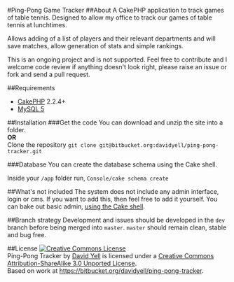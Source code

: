 #Ping-Pong Game Tracker
##About
A CakePHP application to track games of table tennis. Designed to allow my office to track our games of table tennis at lunchtimes.  

Allows adding of a list of players and their relevant departments and will save matches, allow generation of stats and simple rankings.  

This is an ongoing project and is not supported. Feel free to contribute and I welcome code review if anything doesn't look right, please raise an issue or fork and send a pull request.

##Requirements
* [CakePHP](http://cakephp.org/) 2.2.4+
* [MySQL 5]()

##Installation
###Get the code
You can download and unzip the site into a folder.  
**OR**  
Clone the repository `git clone git@bitbucket.org:davidyell/ping-pong-tracker.git`

###Database
You can create the database schema using the Cake shell.  

Inside your `/app` folder run, `Console/cake schema create`

##What's not included
The system does not include any admin interface, login or cms. If you want to add this, then feel free to add it yourself. You can bake out basic admin, [using the Cake shell](http://book.cakephp.org/2.0/en/console-and-shells/code-generation-with-bake.html).

##Branch strategy
Development and issues should be developed in the `dev` branch before being merged into `master`. `master` should remain clean, stable and bug free.

##License
<a rel="license" href="http://creativecommons.org/licenses/by-sa/3.0/deed.en_US"><img alt="Creative Commons License" style="border-width:0" src="http://i.creativecommons.org/l/by-sa/3.0/88x31.png" /></a><br /><span xmlns:dct="http://purl.org/dc/terms/" property="dct:title">Ping-Pong Tracker</span> by <a xmlns:cc="http://creativecommons.org/ns#" href="http://paperninja.co.uk/" property="cc:attributionName" rel="cc:attributionURL">David Yell</a> is licensed under a <a rel="license" href="http://creativecommons.org/licenses/by-sa/3.0/deed.en_US">Creative Commons Attribution-ShareAlike 3.0 Unported License</a>.<br />Based on work at <a xmlns:dct="http://purl.org/dc/terms/" href="https://bitbucket.org/davidyell/ping-pong-tracker" rel="dct:source">https://bitbucket.org/davidyell/ping-pong-tracker</a>.